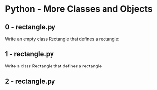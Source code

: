 # Python - More Classes and Objects

## 0 - rectangle.py
Write an empty class Rectangle that defines a rectangle:

## 1 - rectangle.py
Write a class Rectangle that defines a rectangle

## 2 - rectangle.py
